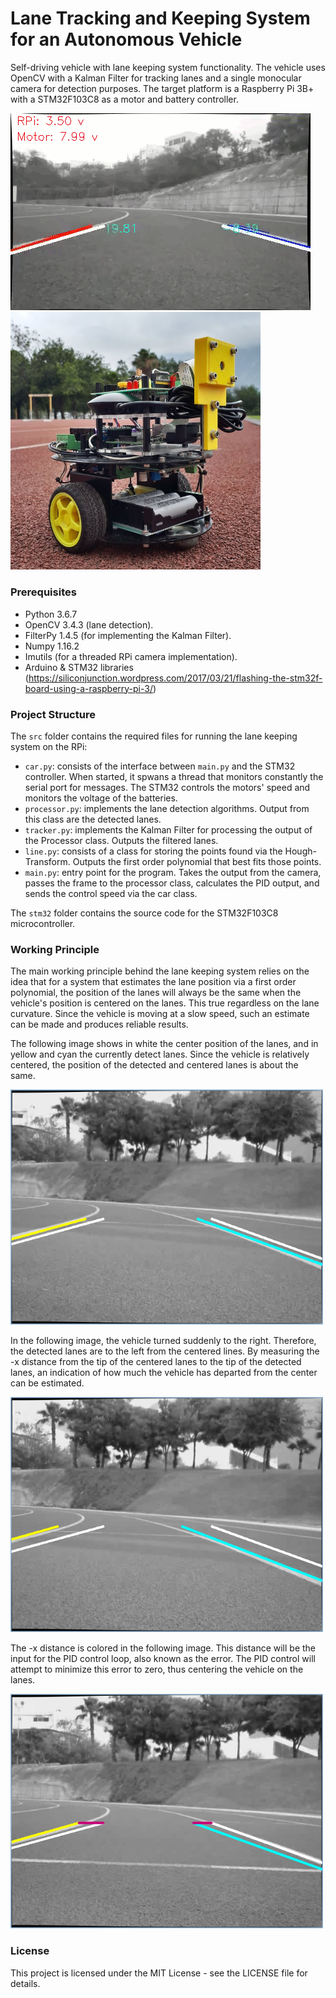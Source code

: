 # Lane Tracking and Keeping System for an Autonomous Vehicle

Self-driving vehicle with lane keeping system functionality. The vehicle uses OpenCV with a Kalman Filter for tracking lanes and a single monocular camera for detection purposes. The target platform is a Raspberry Pi 3B+ with a STM32F103C8 as a motor and battery controller. 

<img src="./images/rpi-recording.gif" alt="Webcam capture from drive test.">

<img src="./images/car.jpg" alt="Self-driving vehicle with a RPi." width="400px">

### Prerequisites
- Python 3.6.7
- OpenCV 3.4.3 (lane detection).
- FilterPy 1.4.5 (for implementing the Kalman Filter).
- Numpy 1.16.2
- Imutils (for a threaded RPi camera implementation).
- Arduino & STM32 libraries (https://siliconjunction.wordpress.com/2017/03/21/flashing-the-stm32f-board-using-a-raspberry-pi-3/)

### Project Structure

The `src` folder contains the required files for running the lane keeping system on the RPi:

- `car.py`: consists of the interface between `main.py` and the STM32 controller. When started, it spwans a thread that monitors constantly the serial port for messages. The STM32 controls the motors' speed and monitors the voltage of the batteries.
- `processor.py`: implements the lane detection algorithms. Output from this class are the detected lanes.
- `tracker.py`: implements the Kalman Filter for processing the output of the Processor class. Outputs the filtered lanes.
- `line.py`: consists of a class for storing the points found via the Hough-Transform. Outputs the first order polynomial that best fits those points.
- `main.py`: entry point for the program. Takes the output from the camera, passes the frame to the processor class, calculates the PID output, and sends the control speed via the car class.

The `stm32` folder contains the source code for the STM32F103C8 microcontroller.

### Working Principle

The main working principle behind the lane keeping system relies on the idea that for a system that estimates the lane position via a first order polynomial, the position of the lanes will always be the same when the vehicle's position is centered on the lanes. This true regardless on the lane curvature. Since the vehicle is moving at a slow speed, such an estimate can be made and produces reliable results. 

The following image shows in white the center position of the lanes, and in yellow and cyan the currently detect lanes. Since the vehicle is relatively centered, the position of the detected and centered lanes is about the same.

<img src="./images/tracking-center.png" alt="Vehicle centered on the lanes." width="500">

In the following image, the vehicle turned suddenly to the right. Therefore, the detected lanes are to the left from the centered lines. By measuring the -x distance from the tip of the centered lanes to the tip of the detected lanes, an indication of how much the vehicle has departed from the center can be estimated.

<img src="./images/tracking-right.png" alt="Vehicle turning right." width="500">

The -x distance is colored in the following image. This distance will be the input for the PID control loop, also known as the error. The PID control will attempt to minimize this error to zero, thus centering the vehicle on the lanes.

<img src="./images/tracking-right-distance.png" alt="Error for the PID." width="500">

### License

This project is licensed under the MIT License - see the LICENSE file for details.
